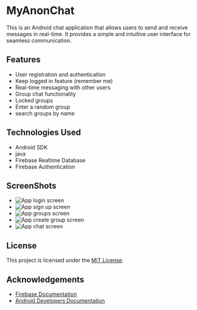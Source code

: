 # MyAnonChat

This is an Android chat application that allows users to send and receive messages in real-time. It provides a simple and intuitive user interface for seamless communication.

## Features

- User registration and authentication
- Keep logged in feature (remember me)
- Real-time messaging with other users
- Group chat functionality
- Locked groups
- Enter a random group
- search groups by name 

## Technologies Used

- Android SDK
- java
- Firebase Realtime Database
- Firebase Authentication

## ScreenShots

- ![App login screen](screenshots/app.png)
- ![App sign up screen](screenshots/app.png)
- ![App groups screen](screenshots/app.png)
- ![App create group screen](screenshots/app.png)
- ![App chat screen](screenshots/app.png)




## License

This project is licensed under the [MIT License](LICENSE).

## Acknowledgements

- [Firebase Documentation](https://firebase.google.com/docs)
- [Android Developers Documentation](https://developer.android.com/docs)
